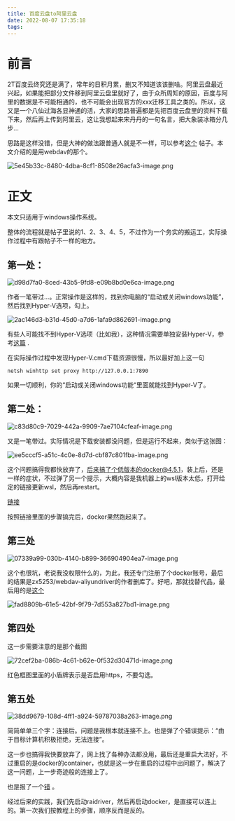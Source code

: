 ```yaml
---
title: 百度云盘to阿里云盘
date: 2022-08-07 17:35:18
tags:
---
```

# 前言
2T百度云终究还是满了，常年的日积月累，删又不知道该该删啥。阿里云盘最近兴起，如果能把部分文件移到阿里云盘里就好了，由于众所周知的原因，百度与阿里的数据是不可能相通的，也不可能会出现官方的xxx迁移工具之类的。所以，这又是一个八仙过海各显神通的活，大家的思路普遍都是先把百度云盘里的资料下载下来，然后再上传到阿里云，这让我想起来宋丹丹的一句名言，把大象装冰箱分几步...

思路是这样没错，但是大神的做法跟普通人就是不一样，可以参考[这个](https://www.zhihu.com/question/451854774) 帖子。本文介绍的是用webdav的那个。

![5e45b33c-8480-4dba-8cf1-8508e26acfa3-image.png](https://likaiqiang-blog.oss-cn-beijing.aliyuncs.com/images/5e45b33c-8480-4dba-8cf1-8508e26acfa3-image.png)

# 正文
本文只适用于windows操作系统。

整体的流程就是帖子里说的1、2、3、4、5，不过作为一个务实的搬运工，实际操作过程中有跟帖子不一样的地方。

## 第一处：

![d98d7fa0-8ced-43b5-9fd8-e09b8bd0e6ca-image.png](https://likaiqiang-blog.oss-cn-beijing.aliyuncs.com/images/d98d7fa0-8ced-43b5-9fd8-e09b8bd0e6ca-image.png)

作者一笔带过...。正常操作是这样的，找到你电脑的“启动或关闭windows功能”，然后找到Hyper-V选项，勾上。

![2ac146d3-b31d-45d0-a7d6-1afa9d862691-image.png](https://likaiqiang-blog.oss-cn-beijing.aliyuncs.com/images/2ac146d3-b31d-45d0-a7d6-1afa9d862691-image.png)

有些人可能找不到Hyper-V选项（比如我），这种情况需要单独安装Hyper-V，参考[这篇](https://blog.csdn.net/weixin_37695006/article/details/91589895) .

在实际操作过程中发现Hyper-V.cmd下载资源很慢，所以最好加上这一句
```
netsh winhttp set proxy http://127.0.0.1:7890
```
如果一切顺利，你的“启动或关闭windows功能“里面就能找到Hyper-V了。

## 第二处：

![c83d80c9-7029-442a-9909-7ae7104cfeaf-image.png](https://likaiqiang-blog.oss-cn-beijing.aliyuncs.com/images/c83d80c9-7029-442a-9909-7ae7104cfeaf-image.png)

又是一笔带过。实际情况是下载安装都没问题，但是运行不起来，类似于这张图：

![ee5cccf5-a51c-4c0e-8d7d-cbf87c801fba-image.png](https://likaiqiang-blog.oss-cn-beijing.aliyuncs.com/images/ee5cccf5-a51c-4c0e-8d7d-cbf87c801fba-image.png)

这个问题搞得我都快放弃了，后来搞了个低版本的docker@4.5.1，装上后，还是一样的症状，不过弹了另一个提示，大概内容是我机器上的wsl版本太低，打开给定的链接更新wsl，然后再restart。

[链接](https://docs.microsoft.com/zh-cn/windows/wsl/install-manual#step-4---download-the-linux-kernel-update-package)

按照链接里面的步骤搞完后，docker果然跑起来了。

## 第三处

![07339a99-030b-4140-b899-366904904ea7-image.png](https://likaiqiang-blog.oss-cn-beijing.aliyuncs.com/images/07339a99-030b-4140-b899-366904904ea7-image.png)

这个也很坑，老说我没权限什么的，为此，我还专门注册了个docker账号，最后的结果是zx5253/webdav-aliyundriver的作者删库了。好吧，那就找替代品，最后用的是[这个](https://github.com/messense/aliyundrive-webdav)

![fad8809b-61e5-42bf-9f79-7d553a827bd1-image.png](https://likaiqiang-blog.oss-cn-beijing.aliyuncs.com/images/fad8809b-61e5-42bf-9f79-7d553a827bd1-image.png)

## 第四处

这一步需要注意的是那个截图

![72cef2ba-086b-4c61-b62e-0f532d30471d-image.png](https://likaiqiang-blog.oss-cn-beijing.aliyuncs.com/images/72cef2ba-086b-4c61-b62e-0f532d30471d-image.png)

红色框图里面的小盾牌表示是否启用https，不要勾选。

## 第五处

![38dd9679-108d-4ff1-a924-59787038a263-image.png](https://likaiqiang-blog.oss-cn-beijing.aliyuncs.com/images/38dd9679-108d-4ff1-a924-59787038a263-image.png)

简简单单三个字：连接后。问题是我根本就连接不上。也是弹了个错误提示：“由于目标计算机积极拒绝，无法连接”。

这一步也搞得我快要放弃了，网上找了各种办法都没用，最后还是重启大法好，不过重启的是docker的container，也就是这一步在重启的过程中出问题了，解决了这一问题，上一步奇迹般的连接上了。

也是报了一个[错](https://stackoverflow.com/questions/65272764/ports-are-not-available-listen-tcp-0-0-0-0-50070-bind-an-attempt-was-made-to) 。

经过后来的实践，我们先启动raidriver，然后再启动docker，是直接可以连上的。第一次我们按教程上的步骤，顺序反而是反的。






